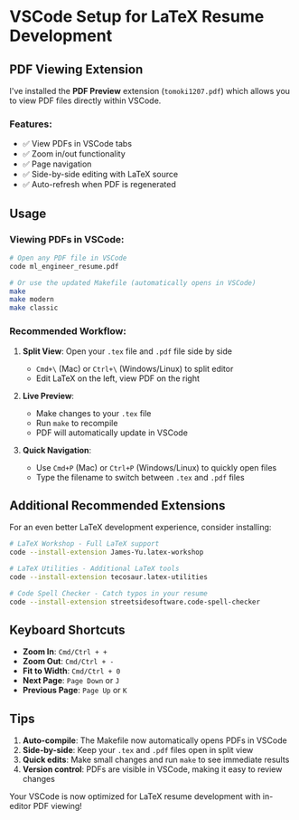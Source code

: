 # VSCode Setup for LaTeX Resume Development

## PDF Viewing Extension

I've installed the **PDF Preview** extension (`tomoki1207.pdf`) which allows you to view PDF files directly within VSCode.

### Features:
- ✅ View PDFs in VSCode tabs
- ✅ Zoom in/out functionality
- ✅ Page navigation
- ✅ Side-by-side editing with LaTeX source
- ✅ Auto-refresh when PDF is regenerated

## Usage

### Viewing PDFs in VSCode:
```bash
# Open any PDF file in VSCode
code ml_engineer_resume.pdf

# Or use the updated Makefile (automatically opens in VSCode)
make
make modern
make classic
```

### Recommended Workflow:
1. **Split View**: Open your `.tex` file and `.pdf` file side by side
   - `Cmd+\` (Mac) or `Ctrl+\` (Windows/Linux) to split editor
   - Edit LaTeX on the left, view PDF on the right

2. **Live Preview**: 
   - Make changes to your `.tex` file
   - Run `make` to recompile
   - PDF will automatically update in VSCode

3. **Quick Navigation**:
   - Use `Cmd+P` (Mac) or `Ctrl+P` (Windows/Linux) to quickly open files
   - Type the filename to switch between `.tex` and `.pdf` files

## Additional Recommended Extensions

For an even better LaTeX development experience, consider installing:

```bash
# LaTeX Workshop - Full LaTeX support
code --install-extension James-Yu.latex-workshop

# LaTeX Utilities - Additional LaTeX tools
code --install-extension tecosaur.latex-utilities

# Code Spell Checker - Catch typos in your resume
code --install-extension streetsidesoftware.code-spell-checker
```

## Keyboard Shortcuts

- **Zoom In**: `Cmd/Ctrl + +`
- **Zoom Out**: `Cmd/Ctrl + -`
- **Fit to Width**: `Cmd/Ctrl + 0`
- **Next Page**: `Page Down` or `J`
- **Previous Page**: `Page Up` or `K`

## Tips

1. **Auto-compile**: The Makefile now automatically opens PDFs in VSCode
2. **Side-by-side**: Keep your `.tex` and `.pdf` files open in split view
3. **Quick edits**: Make small changes and run `make` to see immediate results
4. **Version control**: PDFs are visible in VSCode, making it easy to review changes

Your VSCode is now optimized for LaTeX resume development with in-editor PDF viewing!
